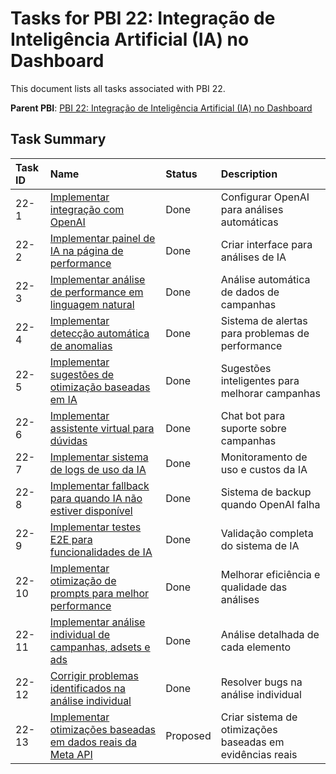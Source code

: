 # Tasks for PBI 22: Integração de Inteligência Artificial (IA) no Dashboard

This document lists all tasks associated with PBI 22.

**Parent PBI**: [PBI 22: Integração de Inteligência Artificial (IA) no Dashboard](./prd.md)

## Task Summary

| Task ID | Name | Status | Description |
| :------ | :--------------------------------------- | :------- | :--------------------------------- |
| 22-1 | [Implementar integração com OpenAI](./22-1.md) | Done | Configurar OpenAI para análises automáticas |
| 22-2 | [Implementar painel de IA na página de performance](./22-2.md) | Done | Criar interface para análises de IA |
| 22-3 | [Implementar análise de performance em linguagem natural](./22-3.md) | Done | Análise automática de dados de campanhas |
| 22-4 | [Implementar detecção automática de anomalias](./22-4.md) | Done | Sistema de alertas para problemas de performance |
| 22-5 | [Implementar sugestões de otimização baseadas em IA](./22-5.md) | Done | Sugestões inteligentes para melhorar campanhas |
| 22-6 | [Implementar assistente virtual para dúvidas](./22-6.md) | Done | Chat bot para suporte sobre campanhas |
| 22-7 | [Implementar sistema de logs de uso da IA](./22-7.md) | Done | Monitoramento de uso e custos da IA |
| 22-8 | [Implementar fallback para quando IA não estiver disponível](./22-8.md) | Done | Sistema de backup quando OpenAI falha |
| 22-9 | [Implementar testes E2E para funcionalidades de IA](./22-9.md) | Done | Validação completa do sistema de IA |
| 22-10 | [Implementar otimização de prompts para melhor performance](./22-10.md) | Done | Melhorar eficiência e qualidade das análises |
| 22-11 | [Implementar análise individual de campanhas, adsets e ads](./22-11.md) | Done | Análise detalhada de cada elemento |
| 22-12 | [Corrigir problemas identificados na análise individual](./22-12.md) | Done | Resolver bugs na análise individual |
| 22-13 | [Implementar otimizações baseadas em dados reais da Meta API](./22-13.md) | Proposed | Criar sistema de otimizações baseadas em evidências reais | 